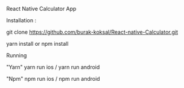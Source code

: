 
React Native Calculator App

Installation :

git clone https://github.com/burak-koksal/React-native-Calculator.git

yarn install  or npm install

Running

"Yarn" 
yarn run ios / 
yarn run android 

"Npm"
npm run ios / 
npm run android
